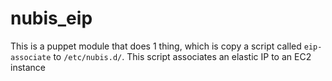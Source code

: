 # nubis_eip

This is a puppet module that does 1 thing, which is copy a script called
`eip-associate` to `/etc/nubis.d/`. This script associates an elastic IP to an
EC2 instance

